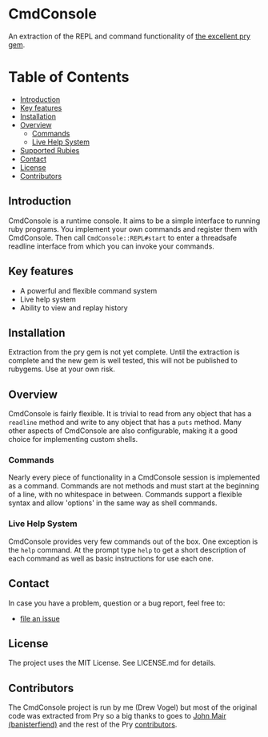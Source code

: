 CmdConsole
==========

An extraction of the REPL and command functionality of [the excellent pry
gem](https://github.com/pry/pry).

Table of Contents
=================

* [Introduction](#introduction)
* [Key features](#key-features)
* [Installation](#installation)
* [Overview](#overview)
   * [Commands](#commands)
   * [Live Help System](#live-help-system)
* [Supported Rubies](#supported-rubies)
* [Contact](#contact)
* [License](#license)
* [Contributors](#contributors)

Introduction
------------

CmdConsole is a runtime console. It aims to be a simple interface to running
ruby programs. You implement your own commands and register them with
CmdConsole. Then call `CmdConsole::REPL#start` to enter a threadsafe readline
interface from which you can invoke your commands.

Key features
------------

* A powerful and flexible command system
* Live help system
* Ability to view and replay history

Installation
------------

Extraction from the pry gem is not yet complete. Until the extraction is
complete and the new gem is well tested, this will not be published to rubygems.
Use at your own risk.

Overview
--------

CmdConsole is fairly flexible. It is trivial to read from any object that has a
`readline` method and write to any object that has a `puts` method. Many other
aspects of CmdConsole are also configurable, making it a good choice for implementing
custom shells.

### Commands

Nearly every piece of functionality in a CmdConsole session is implemented as a
command. Commands are not methods and must start at the beginning of a line,
with no whitespace in between. Commands support a flexible syntax and allow
'options' in the same way as shell commands.


### Live Help System

CmdConsole provides very few commands out of the box. One exception is the
`help` command. At the prompt type `help` to get a short description of each
command as well as basic instructions for use each one.

Contact
-------

In case you have a problem, question or a bug report, feel free to:

* [file an issue](https://github.com/dvogel/cmd_console/issues)

License
-------

The project uses the MIT License. See LICENSE.md for details.

Contributors
------------

The CmdConsole project is run by me (Drew Vogel) but most of the original code was extracted from Pry so a big
thanks to goes to [John Mair (banisterfiend)](https://github.com/banister) and the rest of the Pry
[contributors](https://github.com/pry/pry/graphs/contributors).
